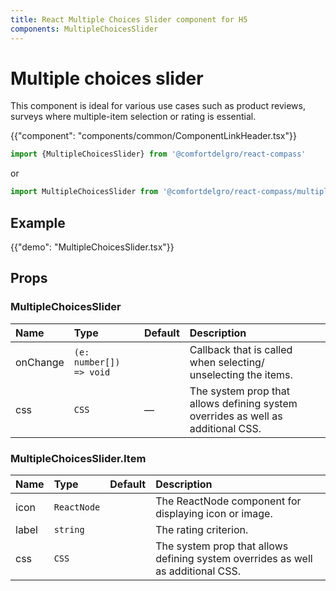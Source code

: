 ```yaml
---
title: React Multiple Choices Slider component for H5
components: MultipleChoicesSlider
---
```


# Multiple choices slider

<p class="description">This component is ideal for various use cases such as product reviews, surveys where multiple-item selection or rating is essential.

 </p>

{{"component": "components/common/ComponentLinkHeader.tsx"}}

```jsx
import {MultipleChoicesSlider} from '@comfortdelgro/react-compass'
```

or

```jsx
import MultipleChoicesSlider from '@comfortdelgro/react-compass/multiple-choices-slider'
```

## Example

{{"demo": "MultipleChoicesSlider.tsx"}}

## Props

### MultipleChoicesSlider

| Name     | Type                    | Default | Description                                                                      |
| :------- | :---------------------- | :------ | :------------------------------------------------------------------------------- |
| onChange | `(e: number[]) => void` |         | Callback that is called when selecting/ unselecting the items.                   |
| css      | `CSS`                   | —       | The system prop that allows defining system overrides as well as additional CSS. |

### MultipleChoicesSlider.Item

| Name  | Type        | Default | Description                                                                      |
| :---- | :---------- | :------ | :------------------------------------------------------------------------------- |
| icon  | `ReactNode` |         | The ReactNode component for displaying icon or image.                            |
| label | `string`    |         | The rating criterion.                                                            |
| css   | `CSS`       |         | The system prop that allows defining system overrides as well as additional CSS. |
